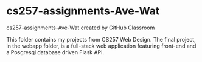 # cs257-assignments-Ave-Wat
cs257-assignments-Ave-Wat created by GitHub Classroom

This folder contains my projects from CS257 Web Design. The final project, in the webapp folder, is a full-stack web application featuring front-end and a Posgresql database driven Flask API.
